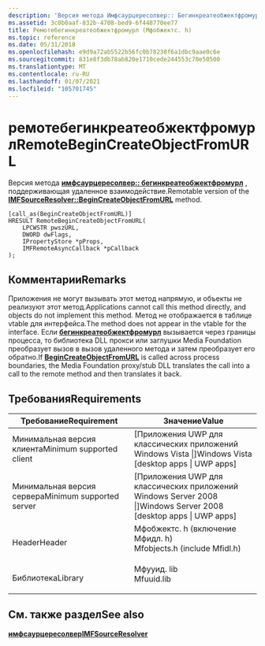 ```yaml
---
description: 'Версия метода Имфсаурцересолвер:: Бегинкреатеобжектфромурл, поддерживающая удаленное взаимодействие.'
ms.assetid: 3c0b0aaf-832b-4708-bed9-6f448770ee77
title: Ремотебегинкреатеобжектфромурл (Мфобжектс. h)
ms.topic: reference
ms.date: 05/31/2018
ms.openlocfilehash: e9d9a72ab5522b56fc0b78238f6a1dbc9aae0c6e
ms.sourcegitcommit: 831e8f3db78ab820e1710cede244553c70e50500
ms.translationtype: MT
ms.contentlocale: ru-RU
ms.lasthandoff: 01/07/2021
ms.locfileid: "105701745"
---
```

# <a name="remotebegincreateobjectfromurl"></a><span data-ttu-id="83348-103">ремотебегинкреатеобжектфромурл</span><span class="sxs-lookup"><span data-stu-id="83348-103">RemoteBeginCreateObjectFromURL</span></span>

<span data-ttu-id="83348-104">Версия метода [**имфсаурцересолвер:: бегинкреатеобжектфромурл**](/windows/desktop/api/mfidl/nf-mfidl-imfsourceresolver-begincreateobjectfromurl) , поддерживающая удаленное взаимодействие.</span><span class="sxs-lookup"><span data-stu-id="83348-104">Remotable version of the [**IMFSourceResolver::BeginCreateObjectFromURL**](/windows/desktop/api/mfidl/nf-mfidl-imfsourceresolver-begincreateobjectfromurl) method.</span></span>

``` syntax
[call_as(BeginCreateObjectFromURL)]
HRESULT RemoteBeginCreateObjectFromURL(
    LPCWSTR pwszURL,
    DWORD dwFlags,
    IPropertyStore *pProps,
    IMFRemoteAsyncCallback *pCallback
);
```

## <a name="remarks"></a><span data-ttu-id="83348-105">Комментарии</span><span class="sxs-lookup"><span data-stu-id="83348-105">Remarks</span></span>

<span data-ttu-id="83348-106">Приложения не могут вызывать этот метод напрямую, и объекты не реализуют этот метод.</span><span class="sxs-lookup"><span data-stu-id="83348-106">Applications cannot call this method directly, and objects do not implement this method.</span></span> <span data-ttu-id="83348-107">Метод не отображается в таблице vtable для интерфейса.</span><span class="sxs-lookup"><span data-stu-id="83348-107">The method does not appear in the vtable for the interface.</span></span> <span data-ttu-id="83348-108">Если [**бегинкреатеобжектфромурл**](/windows/desktop/api/mfidl/nf-mfidl-imfsourceresolver-begincreateobjectfromurl) вызывается через границы процесса, то библиотека DLL прокси или заглушки Media Foundation преобразует вызов в вызов удаленного метода и затем преобразует его обратно.</span><span class="sxs-lookup"><span data-stu-id="83348-108">If [**BeginCreateObjectFromURL**](/windows/desktop/api/mfidl/nf-mfidl-imfsourceresolver-begincreateobjectfromurl) is called across process boundaries, the Media Foundation proxy/stub DLL translates the call into a call to the remote method and then translates it back.</span></span>

## <a name="requirements"></a><span data-ttu-id="83348-109">Требования</span><span class="sxs-lookup"><span data-stu-id="83348-109">Requirements</span></span>



| <span data-ttu-id="83348-110">Требование</span><span class="sxs-lookup"><span data-stu-id="83348-110">Requirement</span></span> | <span data-ttu-id="83348-111">Значение</span><span class="sxs-lookup"><span data-stu-id="83348-111">Value</span></span> |
|-------------------------------------|----------------------------------------------------------------------------------------------------------|
| <span data-ttu-id="83348-112">Минимальная версия клиента</span><span class="sxs-lookup"><span data-stu-id="83348-112">Minimum supported client</span></span><br/> | <span data-ttu-id="83348-113">\[Приложения UWP для классических приложений Windows Vista \|\]</span><span class="sxs-lookup"><span data-stu-id="83348-113">Windows Vista \[desktop apps \| UWP apps\]</span></span><br/>                                                    |
| <span data-ttu-id="83348-114">Минимальная версия сервера</span><span class="sxs-lookup"><span data-stu-id="83348-114">Minimum supported server</span></span><br/> | <span data-ttu-id="83348-115">\[Приложения UWP для классических приложений Windows Server 2008 \|\]</span><span class="sxs-lookup"><span data-stu-id="83348-115">Windows Server 2008 \[desktop apps \| UWP apps\]</span></span><br/>                                              |
| <span data-ttu-id="83348-116">Header</span><span class="sxs-lookup"><span data-stu-id="83348-116">Header</span></span><br/>                   | <dl> <span data-ttu-id="83348-117"><dt>Мфобжектс. h (включение Мфидл. h)</dt></span><span class="sxs-lookup"><span data-stu-id="83348-117"><dt>Mfobjects.h (include Mfidl.h)</dt></span></span> </dl> |
| <span data-ttu-id="83348-118">Библиотека</span><span class="sxs-lookup"><span data-stu-id="83348-118">Library</span></span><br/>                  | <dl> <span data-ttu-id="83348-119"><dt>Мфууид. lib</dt></span><span class="sxs-lookup"><span data-stu-id="83348-119"><dt>Mfuuid.lib</dt></span></span> </dl>                    |



## <a name="see-also"></a><span data-ttu-id="83348-120">См. также раздел</span><span class="sxs-lookup"><span data-stu-id="83348-120">See also</span></span>

<dl> <dt>

[<span data-ttu-id="83348-121">**имфсаурцересолвер**</span><span class="sxs-lookup"><span data-stu-id="83348-121">**IMFSourceResolver**</span></span>](/windows/desktop/api/mfidl/nn-mfidl-imfsourceresolver)
</dt> </dl>

 

 




